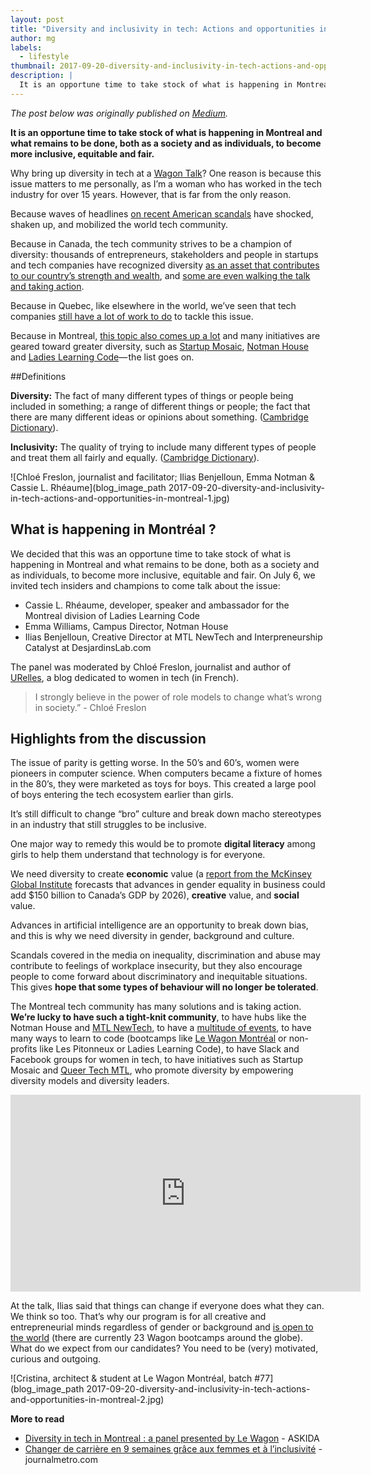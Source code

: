 ```yaml
---
layout: post
title: "Diversity and inclusivity in tech: Actions and opportunities in Montreal"
author: mg
labels:
  - lifestyle
thumbnail: 2017-09-20-diversity-and-inclusivity-in-tech-actions-and-opportunities-in-montreal.jpg
description: |
  It is an opportune time to take stock of what is happening in Montreal and what remains to be done, both as a society and as individuals, to become more inclusive, equitable and fair.
---
```


*The post below was originally published on [Medium](https://medium.com/@mgayoub/diversity-and-inclusivity-in-tech-actions-and-opportunities-in-montreal-d59177d80d74).*

**It is an opportune time to take stock of what is happening in Montreal and what remains to be done, both as a society and as individuals, to become more inclusive, equitable and fair.**

Why bring up diversity in tech at a [Wagon Talk](https://www.meetup.com/Le-Wagon-Montreal/events/240399981/%22%20data-href=%22https://www.meetup.com/Le-Wagon-Montreal/events/240399981/)? One reason is because this issue matters to me personally, as I’m a woman who has worked in the tech industry for over 15 years. However, that is far from the only reason.

Because waves of headlines [on recent American scandals](http://www.latribune.fr/technos-medias/sexisme-dans-la-tech-le-debut-du-changement-743096.html%22%20data-href=%22http://www.latribune.fr/technos-medias/sexisme-dans-la-tech-le-debut-du-changement-743096.html) have shocked, shaken up, and mobilized the world tech community.

Because in Canada, the tech community strives to be a champion of diversity: thousands of entrepreneurs, stakeholders and people in startups and tech companies have recognized diversity [as an asset that contributes to our country’s strength and wealth](http://betakit.com/an-open-letter-from-the-canadian-tech-community-diversity-is-our-strength/), and [some are even walking the talk and taking action](http://www.cbc.ca/news/technology/canada-tech-companies-diversity-reports-2017-1.4194556).

Because in Quebec, like elsewhere in the world, we’ve seen that tech companies [still have a lot of work to do](https://techcrunch.com/tag/diversity-report/) to tackle this issue.

Because in Montreal, [this topic also comes up a lot](http://journalmetro.com/opinions/urelles/) and many initiatives are geared toward greater diversity, such as [Startup Mosaic](http://www.startupmosaic.com/), [Notman House](http://betakit.com/notman-house-roundtable-recommends-community-resources-to-solve-canadian-techs-gender-gap) and [Ladies Learning Code](http://ladieslearningcode.com/fr/chapters/montreal)— the list goes on.

##Definitions

**Diversity:** The fact of many different types of things or people being included in something; a range of different things or people; the fact that there are many different ideas or opinions about something. ([Cambridge Dictionary](http://dictionary.cambridge.org/fr/dictionnaire/anglais/diversity)).

**Inclusivity:**
The quality of trying to include many different types of people and treat them all fairly and equally. ([Cambridge Dictionary](http://dictionary.cambridge.org/dictionary/english/inclusivity)).

![Chloé Freslon, journalist and facilitator; Ilias Benjelloun, Emma Notman & Cassie L. Rhéaume](blog_image_path 2017-09-20-diversity-and-inclusivity-in-tech-actions-and-opportunities-in-montreal-1.jpg)


## What is happening in Montréal ?

We decided that this was an opportune time to take stock of what is happening in Montreal and what remains to be done, both as a society and as individuals, to become more inclusive, equitable and fair. On July 6, we invited tech insiders and champions to come talk about the issue:

 - Cassie L. Rhéaume, developer, speaker and ambassador for the Montreal division of Ladies Learning Code
 - Emma Williams, Campus Director, Notman House
 - Ilias Benjelloun, Creative Director at MTL NewTech and Interpreneurship Catalyst at DesjardinsLab.com

The panel was moderated by Chloé Freslon, journalist and author of [URelles](http://journalmetro.com/opinions/urelles/), a blog dedicated to women in tech (in French).

> I strongly believe in the power of role models to change what’s wrong in society.” - Chloé Freslon

## Highlights from the discussion

The issue of parity is getting worse. In the 50’s and 60’s, women were pioneers in computer science. When computers became a fixture of homes in the 80’s, they were marketed as toys for boys. This created a large pool of boys entering the tech ecosystem earlier than girls.

It’s still difficult to change “bro” culture and break down macho stereotypes in an industry that still struggles to be inclusive.

One major way to remedy this would be to promote **digital literacy** among girls to help them understand that technology is for everyone.

We need diversity to create **economic** value (a [report from the McKinsey Global Institute](http://www.montrealintechnology.com/new-study-reports-advancing-gender-equality-could-add-150-billion-to-canadas-gdp-in-next-decade) forecasts that advances in gender equality in business could add $150 billion to Canada’s GDP by 2026), **creative** value, and **social** value.

Advances in artificial intelligence are an opportunity to break down bias, and this is why we need diversity in gender, background and culture.

Scandals covered in the media on inequality, discrimination and abuse may contribute to feelings of workplace insecurity, but they also encourage people to come forward about discriminatory and inequitable situations. This gives **hope that some types of behaviour will no longer be tolerated**.

The Montreal tech community has many solutions and is taking action. **We’re lucky to have such a tight-knit community**, to have hubs like the Notman House and [MTL NewTech](http://mtlnewtech.com/), to have a [multitude of events](https://www.startupdigest.com/digests/montreal), to have many ways to learn to code (bootcamps like [Le Wagon Montréal](https://www.lewagon.com/montreal) or non-profits like Les Pitonneux or Ladies Learning Code), to have Slack and Facebook groups for women in tech, to have initiatives such as Startup Mosaic and [Queer Tech MTL](http://journalmetro.com/opinions/urelles/1090380/queer-tech-mtl-lart-de-concevoir-un-lieu-de-travail-inclusif), who promote diversity by empowering diversity models and diversity leaders.

<div class="video-container">
  <div class="video-wrapper">
    <iframe width="560" height="315" src="https://www.youtube.com/embed/JJdfcs_Zj88" frameborder="0" allowfullscreen></iframe>
  </div>
</div>

At the talk, Ilias said that things can change if everyone does what they can. We think so too. That’s why our program is for all creative and entrepreneurial minds regardless of gender or background and [is open to the world](https://www.switchup.org/blog/7-reasons-you-should-learn-to-code-overseas) (there are currently 23 Wagon bootcamps around the globe). What do we expect from our candidates? You need to be (very) motivated, curious and outgoing.

![Cristina, architect & student at Le Wagon Montréal, batch #77](blog_image_path 2017-09-20-diversity-and-inclusivity-in-tech-actions-and-opportunities-in-montreal-2.jpg)

**More to read**

- [Diversity in tech in Montreal : a panel presented by Le Wagon](https://askida.com/blog/diversity-tech-montreal-panel-presented-le-wagon/) - ASKIDA
- [Changer de carrière en 9 semaines grâce aux femmes et à l’inclusivité](http://journalmetro.com/opinions/urelles/1126921/changer-de-carriere-en-9-semaines-grace-aux-femmes-et-a-linclusivite) - journalmetro.com
